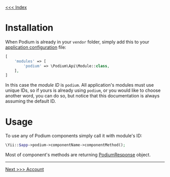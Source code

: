[<<< Index](../README.md)

# Installation

When Podium is already in your `vendor` folder, simply add this to your 
[application configuration](https://www.yiiframework.com/doc/guide/2.0/en/concept-configurations#application-configurations) 
file:

```php
[
    'modules' => [
        'podium' => \Podium\Api\Module::class,
    ],
]
```

In this case the _module ID_ is `podium`. All application's modules must use unique IDs, so if yours is already using 
`podium`, or you would like to choose another word, you can do so, but notice that this documentation is always assuming 
the default ID.

# Usage

To use any of Podium components simply call it with module's ID:

```php
\Yii::$app->podium->componentName->componentMethod();
```

Most of component's methods are returning [PodiumResponse](https://github.com/yii-podium/yii2-api/blob/master/src/PodiumResponse.php) 
object.

---

[Next >>> Account](account.md)
